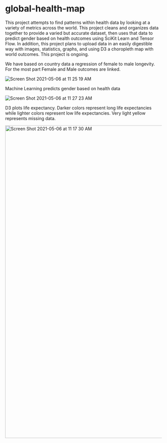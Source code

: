 # global-health-map

This project attempts to find patterns within health data by looking at a variety of metrics across the world. This project cleans and organizes data together to provide a varied but accurate dataset, then uses that data to predict gender based on health outcomes using SciKit Learn and Tensor Flow. In addition, this project plans to upload data in an easily digestible way with images, statistics, graphs, and using D3 a choropleth map with world outcomes. This project is ongoing.


We have based on country data a regression of female to male longevity. For the most part Female and Male outcomes are linked.

![Screen Shot 2021-05-06 at 11 25 19 AM](https://user-images.githubusercontent.com/69011929/117347365-e1e4ec80-ae5d-11eb-830b-8cee5eff7457.png)

Machine Learning predicts gender based on health data

![Screen Shot 2021-05-06 at 11 27 23 AM](https://user-images.githubusercontent.com/69011929/117347612-26708800-ae5e-11eb-89ce-de38e1c1fbc9.png)

D3 plots life expectancy. Darker colors represent long life expectancies while lighter colors represent low life expectancies. Very light yellow represents missing data. 

<img width="1004" alt="Screen Shot 2021-05-06 at 11 17 30 AM" src="https://user-images.githubusercontent.com/69011929/117347078-7438c080-ae5d-11eb-8992-9020a5072b18.png">


